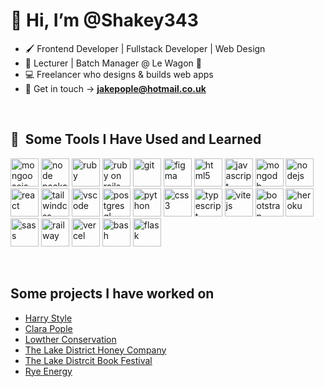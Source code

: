 <h1>👋 Hi, I’m @Shakey343</h1>
<ul>
  <li>🖌️ Frontend Developer | Fullstack Developer | Web Design</li>
  <li>🌱 Lecturer | Batch Manager @ Le Wagon 🚚</li>
  <li>💻 Freelancer who designs & builds web apps</li>
  <li>📧 Get in touch -> <a href="mailto:jakepople@hotmail.co.uk" target="_blank"><strong>jakepople@hotmail.co.uk</strong></a></li>
</ul>
<br/>

<h2> 🚀 &nbsp;Some Tools I Have Used and Learned</h2>
<p align="left">
  <img src="https://cdn.jsdelivr.net/gh/devicons/devicon@latest/icons/mongoose/mongoose-original.svg" alt="mongoosejs" width="45" height="45" />
  <img src="https://cdn.jsdelivr.net/gh/devicons/devicon@latest/icons/npm/npm-original-wordmark.svg" alt="node package manager" width="45" height="45" />
  <img src="https://cdn.jsdelivr.net/gh/devicons/devicon@latest/icons/ruby/ruby-original.svg" alt="ruby" width="45" height="45" />
  <img src="https://cdn.jsdelivr.net/gh/devicons/devicon@latest/icons/rails/rails-original-wordmark.svg" alt="ruby on rails" width="45" height="45" />
  <img src="https://cdn.jsdelivr.net/gh/devicons/devicon@latest/icons/git/git-original.svg" alt="git" width="45" height="45" />
  <img src="https://cdn.jsdelivr.net/gh/devicons/devicon@latest/icons/figma/figma-original.svg" alt="figma" width="45" height="45" />
  <img src="https://cdn.jsdelivr.net/gh/devicons/devicon@latest/icons/html5/html5-original.svg" alt="html5" width="45" height="45" />
  <img src="https://cdn.jsdelivr.net/gh/devicons/devicon@latest/icons/javascript/javascript-original.svg" alt="javascript" width="45" height="45" />
  <img src="https://cdn.jsdelivr.net/gh/devicons/devicon@latest/icons/mongodb/mongodb-original.svg" alt="mongodb" width="45" height="45" />
  <img src="https://cdn.jsdelivr.net/gh/devicons/devicon@latest/icons/nodejs/nodejs-plain.svg" alt="nodejs" width="45" height="45" />
  <img src="https://cdn.jsdelivr.net/gh/devicons/devicon@latest/icons/react/react-original.svg" alt="react" width="45" height="45" />  
  <img src="https://cdn.jsdelivr.net/gh/devicons/devicon@latest/icons/tailwindcss/tailwindcss-original.svg" alt="tailwindcss" width="45" height="45" />
  <img src="https://cdn.jsdelivr.net/gh/devicons/devicon/icons/vscode/vscode-original.svg" alt="vscode" width="45" height="45" />
  <img src="https://cdn.jsdelivr.net/gh/devicons/devicon@latest/icons/postgresql/postgresql-original.svg" alt="postgresql" width="45" height="45" />
  <img src="https://cdn.jsdelivr.net/gh/devicons/devicon@latest/icons/python/python-original.svg" alt="python" width="45" height="45" />
  <img src="https://cdn.jsdelivr.net/gh/devicons/devicon@latest/icons/css3/css3-original.svg" alt="css3" width="45" height="45" />
  <img src="https://cdn.jsdelivr.net/gh/devicons/devicon@latest/icons/typescript/typescript-original.svg" alt="typescript" width="45" height="45" />
  <img src="https://cdn.jsdelivr.net/gh/devicons/devicon@latest/icons/vitejs/vitejs-original.svg" alt="vitejs" width="45" height="45" />
  <img src="https://cdn.jsdelivr.net/gh/devicons/devicon@latest/icons/bootstrap/bootstrap-original.svg" alt="bootstrap" width="45" height="45" />
  <img src="https://cdn.jsdelivr.net/gh/devicons/devicon@latest/icons/heroku/heroku-original-wordmark.svg" alt="heroku" width="45" height="45" />
  <img src="https://cdn.jsdelivr.net/gh/devicons/devicon@latest/icons/sass/sass-original.svg" alt="sass" width="45" height="45" />
  <img src="https://cdn.jsdelivr.net/gh/devicons/devicon@latest/icons/railway/railway-original.svg" alt="railway" width="45" height="45" />
  <img src="https://cdn.jsdelivr.net/gh/devicons/devicon@latest/icons/vercel/vercel-original.svg" alt="vercel" width="45" height="45" />
  <img src="https://cdn.jsdelivr.net/gh/devicons/devicon@latest/icons/bash/bash-original.svg" alt="bash" width="45" height="45" />
  <img src="https://cdn.jsdelivr.net/gh/devicons/devicon@latest/icons/flask/flask-original.svg" alt="flask" width="45" height="45" />
</p>
<br/>

<h2>Some projects I have worked on</h2>
<ul>
  <li><a href="https://www.harrystyle.co.uk/" target="_blank">Harry Style</a></li>
  <li><a href="https://www.clarapople.com/" target="_blank">Clara Pople</a></li>
  <li><a href="https://www.lowther.co.uk/" target="_blank">Lowther Conservation</a></li>
  <li><a href="https://www.thelakedistricthoneycompany.co.uk/" target="_blank">The Lake District Honey Company</a></li>
  <li><a href="https://www.lakedistrictbookfestival.co.uk/" target="_blank">The Lake Distrcit Book Festival</a></li>
  <li><a href="https://www.rye.energy/" target="_blank">Rye Energy</a></li>
</ul>
